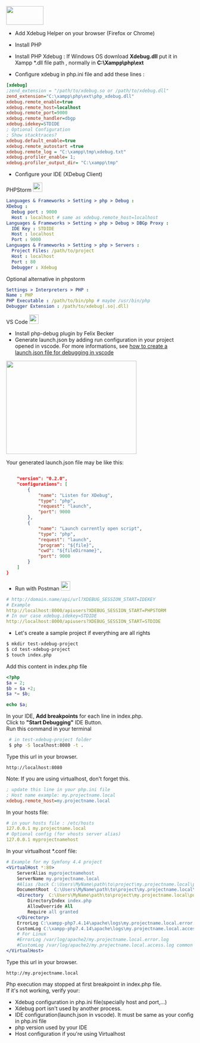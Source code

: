 <img src="https://upload.wikimedia.org/wikipedia/commons/thumb/c/c3/Xdebug_Logo.svg/351px-Xdebug_Logo.svg.png" width="100" height="50">

- Add Xdebug Helper on your browser (Firefox or Chrome)
- Install PHP
- Install PHP Xdebug : If  Windows OS download **Xdebug.dll** put it in Xampp *.dll  file path , normally in **C:\Xampp\php\ext** 

- Configure xdebug in php.ini file and  add these lines :
```ini
[xdebug]
;zend_extension = "/path/to/xdebug.so or /path/to/xdebug.dll"
zend_extension="C:\xampp\php\ext\php_xdebug.dll"
xdebug.remote_enable=true
xdebug.remote_host=localhost
xdebug.remote_port=9000
xdebug.remote_handler=dbgp
xdebug.idekey=STDIDE
; Optional Configuration
; Show stacktraces?
xdebug.default_enable=true
xdebug.remote_autostart =true
xdebug.remote_log = "C:\xampp\tmp\xdebug.txt"
xdebug.profiler_enable= 1;
xdebug.profiler_output_dir= "C:\xampp\tmp"
```

- Configure your IDE (XDebug Client)

 PHPStorm
   <img src="https://upload.wikimedia.org/wikipedia/commons/thumb/d/d0/Phpstorm.png/220px-Phpstorm.png" width="25" height="25">

```yaml
Languages & Frameworks > Setting > php > Debug :
XDebug : 
  Debug port : 9000 
  Host : localhost # same as xdebug.remote_host=localhost
Languages & Frameworks > Setting > php > Debug > DBGp Proxy :
  IDE Key : STDIDE
  Host : localhost
  Port : 9000 
Languages & Frameworks > Setting > php > Servers :
  Project Files: /path/to/project 
  Host : localhost
  Port : 80
  Debugger : Xdebug
```
Optional alternative in phpstorm
```yaml
Settings > Interpreters > PHP :
Name : PHP
PHP Executable : /path/to/bin/php # maybe /usr/bin/php
Debugger Extension : /path/to/xdebug(.so|.dll)

```
VS Code 
  <img src="https://upload.wikimedia.org/wikipedia/commons/thumb/9/9a/Visual_Studio_Code_1.35_icon.svg/langfr-800px-Visual_Studio_Code_1.35_icon.svg.png" width="25" height="25">

  - Install php-debug plugin by Felix Becker
  - Generate launch.json by adding run configuration in your project opened in vscode. For more informations, see <a href="https://code.visualstudio.com/docs/editor/debugging"> how to create a launch.json file for debugging in vscode</a>  

<img src="https://code.visualstudio.com/assets/docs/editor/debugging/launch-configuration.png" width="350" height="250">
  
  Your generated launch.json file may be like this:

```json

    "version": "0.2.0",
    "configurations": [
        {
            "name": "Listen for XDebug",
            "type": "php",
            "request": "launch",
            "port": 9000
        },
        {
            "name": "Launch currently open script",
            "type": "php",
            "request": "launch",
            "program": "${file}",
            "cwd": "${fileDirname}",
            "port": 9000
        }
    ]
}

```
  

- Run with Postman <img src="https://seeklogo.com/images/P/postman-logo-F43375A2EB-seeklogo.com.png" width="25" height="25">
```yaml
# http://domain.name/api/url?XDEBUG_SESSION_START=IDEKEY
# Example
http://localhost:8000/apiusers?XDEBUG_SESSION_START=PHPSTORM
# In our case xdebug.idekey=STDIDE
http://localhost:8000/apiusers?XDEBUG_SESSION_START=STDIDE

```

- Let's create a sample project if everything are all rights

```bash
$ mkdir test-xdebug-project
$ cd test-xdebug-project
$ touch index.php
```
Add this content in index.php file
```php
<?php
$a = 2;
$b = $a +2;
$a *= $b;

echo $a;
```
In your IDE, **Add breakpoints** for each line in index.php. \
Click to **"Start Debugging"** IDE Button. \
Run this command in your terminal
```bash
 # in test-xdebug-project folder
 $ php -S localhost:8080 -t .
```
Type this url  in your browser.
```
http://localhost:8080
```
Note: If you are using virtualhost, don't forget this.
```ini
; update this line in your php.ini file
; Host name example: my.projectname.local
xdebug.remote_host=my.projectname.local
```
In your hosts file:
```yaml
# in your hosts file : /etc/hosts
127.0.0.1 my.projectname.local
# Optional config (for vhosts server alias)
127.0.0.1 myprojectnamehost
```
In your virtualhost *.conf file:
```apache
# Example for my Symfony 4.4 project
<VirtualHost *:80>
    ServerAlias myprojectnamehost
    ServerName my.projectname.local
    #Alias /back C:\Users\MyName\path\to\project\my.projectname.local\public
    DocumentRoot  C:\Users\MyName\path\to\project\my.projectname.local\public
    <Directory  C:\Users\MyName\path\to\project\my.projectname.local\public>
        DirectoryIndex index.php
        AllowOverride All
        Require all granted
    </Directory>
    ErrorLog C:\xampp-php7.4.14\apache\logs\my.projectname.local.error.log
    CustomLog C:\xampp-php7.4.14\apache\logs\my.projectname.local.access.log common
    # For Linux
    #ErrorLog /var/log/apache2/my.projectname.local.error.log
    #CustomLog /var/log/apache2/my.projectname.local.access.log common
</VirtualHost>
```

Type this url  in your browser.
```
http://my.projectname.local
```
Php execution may stopped at first breakpoint in index.php file.\
If it's not working, verify your:

- Xdebug configuration in php.ini file(specially host and port,...)
- Xdebug port isn't used by another process. 
- IDE configuration(launch.json in vscode). It must be same
as your config in php.ini file
- php version used by your IDE
- Host configuration if you're using Virtualhost





